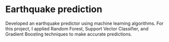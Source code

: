 # Earthquake prediction
 Developed an earthquake predictor using machine learning algorithms. For this project, I applied Random Forest, Support Vector Classifier, and Gradient Boosting techniques to make accurate predictions.
